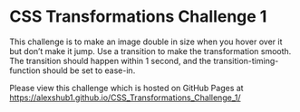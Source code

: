 # CSS Transformations Challenge 1

This challenge is to make an image double in size when you hover over it but don’t make it jump. 
Use a transition to make the transformation smooth. 
The transition should happen within 1 second, and the transition-timing-function should be set to ease-in.

Please view this challenge which is hosted on GitHub Pages at https://alexshub1.github.io/CSS_Transformations_Challenge_1/